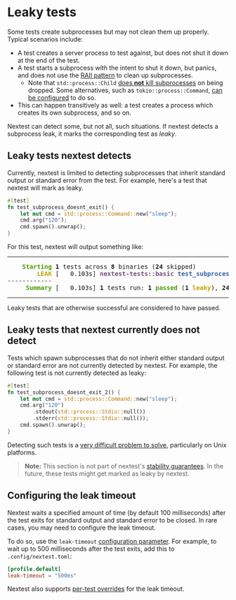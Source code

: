 # Leaky tests

Some tests create subprocesses but may not clean them up properly. Typical scenarios include:

- A test creates a server process to test against, but does not shut it down at the end of the test.
- A test starts a subprocess with the intent to shut it down, but panics, and does not use the [RAII pattern](https://doc.rust-lang.org/rust-by-example/scope/raii.html) to clean up subprocesses.
  - Note that `std::process::Child` [does **not** kill subprocesses](https://doc.rust-lang.org/std/process/struct.Child.html#warning) on being dropped. Some alternatives, such as `tokio::process::Command`, [can be configured](https://docs.rs/tokio/1/tokio/process/struct.Command.html#method.kill_on_drop) to do so.
- This can happen transitively as well: a test creates a process which creates its own subprocess, and so on.

Nextest can detect some, but not all, such situations. If nextest detects a subprocess leak, it marks the corresponding test as _leaky_.

## Leaky tests nextest detects

Currently, nextest is limited to detecting subprocesses that inherit standard output or standard error from the test. For example, here's a test that nextest will mark as leaky.

```rust
#[test]
fn test_subprocess_doesnt_exit() {
    let mut cmd = std::process::Command::new("sleep");
    cmd.arg("120");
    cmd.spawn().unwrap();
}
```

For this test, nextest will output something like:

---

<pre><font color="#4E9A06"><b>    Starting</b></font> <b>1</b> tests across <b>8</b> binaries (<b>24</b> skipped)
<font color="#C4A000"><b>        LEAK</b></font> [   0.103s] <font color="#75507B"><b>nextest-tests::basic</b></font> <font color="#3465A4"><b>test_subprocess_doesnt_exit</b></font>
------------
<font color="#4E9A06"><b>     Summary</b></font> [   0.103s] <b>1</b> tests run: <b>1</b> <font color="#4E9A06"><b>passed</b></font> (<b>1</b> <font color="#C4A000"><b>leaky</b></font>), <b>24</b> <font color="#C4A000"><b>skipped</b></font>
</pre>

---

Leaky tests that are otherwise successful are considered to have passed.

## Leaky tests that nextest currently does not detect

Tests which spawn subprocesses that do not inherit either standard output or standard error are not currently detected by nextest. For example, the following test is not currently detected as leaky:

```rust
#[test]
fn test_subprocess_doesnt_exit_2() {
    let mut cmd = std::process::Command::new("sleep");
    cmd.arg("120")
        .stdout(std::process::Stdio::null())
        .stderr(std::process::Stdio::null());
    cmd.spawn().unwrap();
}
```

Detecting such tests is a [very difficult problem to solve](https://github.com/oconnor663/duct.py/blob/master/gotchas.md#killing-grandchild-processes), particularly on Unix platforms.

> **Note:** This section is not part of nextest's [stability guarantees](stability.md). In the future, these tests might get marked as leaky by nextest.

## Configuring the leak timeout

Nextest waits a specified amount of time (by default 100 milliseconds) after the test exits for standard output and standard error to be closed. In rare cases, you may need to configure the leak timeout.

To do so, use the `leak-timeout` [configuration parameter](configuration.md). For example, to wait up to 500 milliseconds after the test exits, add this to `.config/nextest.toml`:

```toml
[profile.default]
leak-timeout = "500ms"
```

Nextest also supports [per-test overrides](per-test-overrides.md) for the leak timeout.
